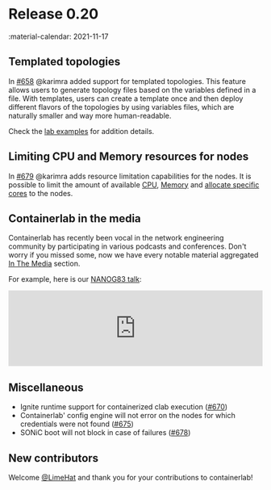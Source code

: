 # Release 0.20
:material-calendar: 2021-11-17

## Templated topologies
In [#658](https://github.com/srl-labs/containerlab/pull/658) @karimra added support for templated topologies. This feature allows users to generate topology files based on the variables defined in a file. With templates, users can create a template once and then deploy different flavors of the topologies by using variables files, which are naturally smaller and way more human-readable.

Check the [lab examples](../manual/topo-def-file.md#generated-topologies) for addition details.

## Limiting CPU and Memory resources for nodes
In [#679](https://github.com/srl-labs/containerlab/pull/679) @karimra adds resource limitation capabilities for the nodes. It is possible to limit the amount of available [CPU](../manual/nodes.md#cpu), [Memory](../manual/nodes.md#memory) and [allocate specific cores](../manual/nodes.md#cpu-set) to the nodes.

## Containerlab in the media
Containerlab has recently been vocal in the network engineering community by participating in various podcasts and conferences. Don't worry if you missed some, now we have every notable material aggregated [In The Media](../community.md#in-the-media) section.

For example, here is our [NANOG83 talk](../community.md):

<div class="iframe-container">
<iframe width="100%" src="https://www.youtube.com/embed/qigCla1qY3k" frameborder="0" allow="accelerometer; autoplay; clipboard-write; encrypted-media; gyroscope; picture-in-picture" allowfullscreen></iframe>
</div>

## Miscellaneous

* Ignite runtime support for containerized clab execution ([#670](https://github.com/srl-labs/containerlab/pull/670))
* Containerlab' config engine will not error on the nodes for which credentials were not found ([#675](https://github.com/srl-labs/containerlab/pull/675))
* SONiC boot will not block in case of failures ([#678](https://github.com/srl-labs/containerlab/pull/678))


## New contributors
Welcome [@LimeHat](https://github.com/LimeHat) and thank you for your contributions to containerlab!
